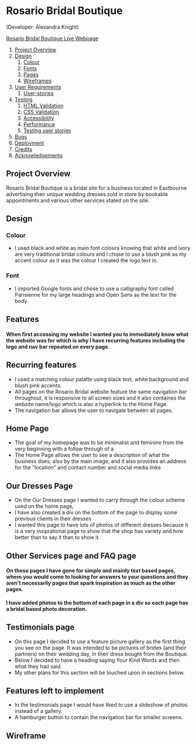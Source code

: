 # Rosario Bridal Boutique
(Developer: Alexandra Knight)

[Rosario Bridal Boutique Live Webpage]()

1. [Project Overview](#project-overview)
2. [Design](#design)
    1. [Colour](#colours)
    2. [Fonts](#fonts)
    3. [Pages](#pages)
    4. [Wireframes](#wireframes)
3. [User Requirements](#user-requirements)
    1. [User-stories](#user-stories)
4. [Testing](#validation)
    1. [HTML Validation](#HTML-validation)
    2. [CSS Validation](#CSS-validation)
    3. [Accessibility](#accessibility)
    4. [Performance](#performance)
    5. [Testing user stories](#testing-user-stories)
5. [Bugs](#Bugs)
6. [Deployment](#deployment)
7. [Credits](#credits)
8. [Acknowledgements](#acknowledgements)



## Project Overview

Rosario Bridal Boutique is a bridal site for a business located in Eastbourne advertising their unique wedding dresses sold in store by bookable appointments and various other services stated on the site. 

## Design

### Colour 

- I used black and white as main font colours knowing that white and ivory are very traditional bridal colours and I chose to use a blush pink as my accent colour as it was the colour I created the logo text in. 

### Font

- I imported Google fonts and chose to use a calligraphy font called Parisienne for my large headings and Open Sans as the text for the body. 

 <h2> Features </h2>
 <h4> When first accessing my website I wanted you to immediately know what the website was for which is why I have recurring features including the logo and nav bar repeated on every page. </h4>

 <h2> Recurring features</h2>
 <ul> 
    <li>I used a matching colour palatte using black text, white background and blush pink accents.</li>
      
  <li>All pages on the Rosario Bridal website feature the same navigation bar throughout, it is responsive to all screen sizes and it also containes the website name/logo which is also a hyperlink to the Home Page.</li>

  <li> The navigation bar allows the user to navigate between all pages.</li>
      
 </ul>

 <h2>Home Page</h2>
 <ul>
  <li>The goal of my homepage was to be minimalist and feminine from the very beginning with a follow through of a </li>
  <li>The Home Page allows the user to see a description of what the business does, also by the main image, and it also provides an address for the "location" and contact number and social media links</li>
 </ul>

 <h2>Our Dresses Page</h2>
 <ul>
  <li>On the Our Dresses page I wanted to carry through the colour scheme used on the home page,</li>
  <li>I have also created a div on the bottom of the page to display some previous clients in their dresses</li>
  <li>I wanted this page to have lots of photos of different dresses because it is a very insiprational page to show that the shop has variety and how better than to say it than to show it.</li>
 </ul>

 <h2>Other Services page and FAQ page</h2>

 <h4>On these pages I have gone for simple and mainly text based pages, where you would come to looking for answers to your questions and they aren't necessarily pages that spark inspiration as much as the other pages.</h4>
 <h4>I have added photos to the bottom of each page in a div so each page has a bridal based photo decoration.</h4>

 <h2>Testimonials page</h2>
 <ul>
 <li>On this page I decided to use a feature picture gallery as the first thing you see on the page. It was intended to be pictures of brides (and their partners) on their wedding day, in their dress bought from the Boutique.</li>
 <li>Below I decided to have a heading saying Your Kind Words and then what they had said.</li>
 <li>My other plans for this section will be touched upon in sections below.</li>
 </ul>

<h2>Features left to implement</h2>
<ul>
<li>In the testimonials page I would have liked to use a slideshow of photos instead of a gallery.</li>
<li>A hamburger button to contain the navigation bar for smaller screens.</li>
</ul>
 
 <h2>Wireframe</h2>
  

